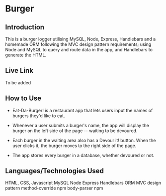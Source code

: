 # Burger

## Introduction 

This is a burger logger utilising MySQL, Node, Express, Handlebars and a homemade ORM following the MVC design pattern requirements; using Node and MySQL to query and route data in the app, and Handlebars to generate the HTML.

## Live Link

To be added

## How to Use

- Eat-Da-Burger! is a restaurant app that lets users input the names of burgers they'd like to eat.

- Whenever a user submits a burger's name, the app will display the burger on the left side of the page -- waiting to be devoured.

- Each burger in the waiting area also has a Devour it! button. When the user clicks it, the burger moves to the right side of the page.

- The app stores every burger in a database, whether devoured or not.

## Languages/Technologies Used

HTML, CSS, Javascript
MySQL
Node
Express
Handlebars
ORM
MVC design pattern
method-override npm
body-parser npm





